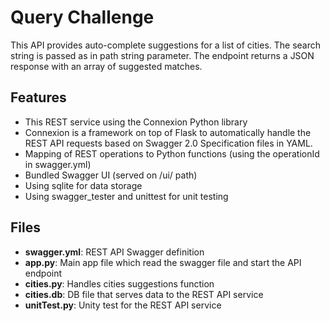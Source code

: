 # **Query Challenge**
This API provides auto-complete suggestions for a list of cities. The search string is passed as in path string parameter. The endpoint returns a JSON response with an array of suggested matches.

## **Features**
* This REST service using the Connexion Python library
* Connexion is a framework on top of Flask to automatically handle the REST API requests based on Swagger 2.0 Specification files in YAML.
* Mapping of REST operations to Python functions (using the operationId in swagger.yml)
* Bundled Swagger UI (served on /ui/ path)
* Using sqlite for data storage
* Using swagger_tester and unittest for unit testing

## **Files**
* **swagger.yml**: REST API Swagger definition
* **app.py**: Main app file which read the swagger file and start the API endpoint
* **cities.py**: Handles cities suggestions function 
* **cities.db**: DB file that serves data to the REST API service
* **unitTest.py**: Unity test for the REST API service
